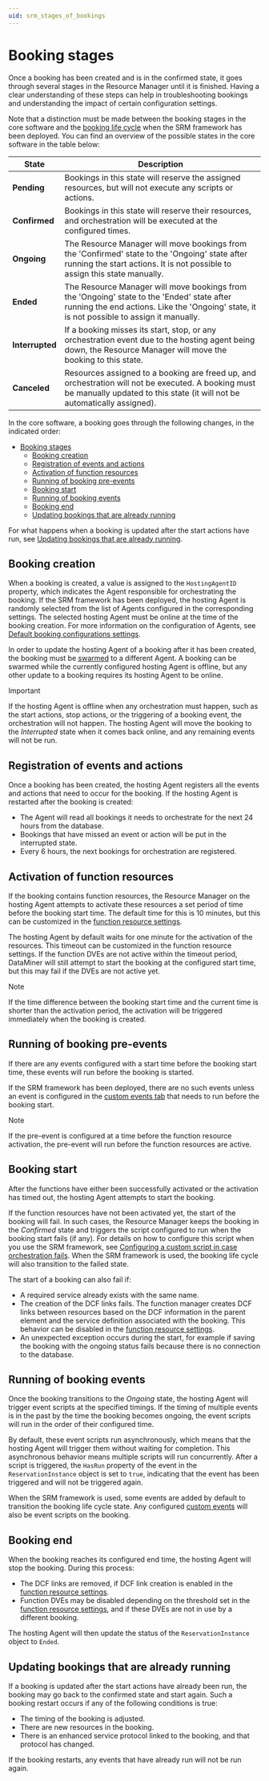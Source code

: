 ```yaml
---
uid: srm_stages_of_bookings
---
```


# Booking stages

Once a booking has been created and is in the confirmed state, it goes through several stages in the Resource Manager until it is finished. Having a clear understanding of these steps can help in troubleshooting bookings and understanding the impact of certain configuration settings.

Note that a distinction must be made between the booking stages in the core software and the [booking life cycle](xref:Service_Orchestration_life_cycle_states) when the SRM framework has been deployed. You can find an overview of the possible states in the core software in the table below:

| **State** | **Description** |
|--------------|-------------------------------------------------------------------------------------------------------------------------------------------------------------------------|
| **Pending** | Bookings in this state will reserve the assigned resources, but will not execute any scripts or actions. |
| **Confirmed**| Bookings in this state will reserve their resources, and orchestration will be executed at the configured times. |
| **Ongoing** | The Resource Manager will move bookings from the 'Confirmed' state to the 'Ongoing' state after running the start actions. It is not possible to assign this state manually. |
| **Ended** | The Resource Manager will move bookings from the 'Ongoing' state to the 'Ended' state after running the end actions. Like the 'Ongoing' state, it is not possible to assign it manually. |
| **Interrupted** | If a booking misses its start, stop, or any orchestration event due to the hosting agent being down, the Resource Manager will move the booking to this state. |
| **Canceled** | Resources assigned to a booking are freed up, and orchestration will not be executed. A booking must be manually updated to this state (it will not be automatically assigned). |

In the core software, a booking goes through the following changes, in the indicated order:

- [Booking stages](#booking-stages)
  - [Booking creation](#booking-creation)
  - [Registration of events and actions](#registration-of-events-and-actions)
  - [Activation of function resources](#activation-of-function-resources)
  - [Running of booking pre-events](#running-of-booking-pre-events)
  - [Booking start](#booking-start)
  - [Running of booking events](#running-of-booking-events)
  - [Booking end](#booking-end)
  - [Updating bookings that are already running](#updating-bookings-that-are-already-running)

For what happens when a booking is updated after the start actions have run, see [Updating bookings that are already running](#updating-bookings-that-are-already-running).

## Booking creation

When a booking is created, a value is assigned to the `HostingAgentID` property, which indicates the Agent responsible for orchestrating the booking. If the SRM framework has been deployed, the hosting Agent is randomly selected from the list of Agents configured in the corresponding settings. The selected hosting Agent must be online at the time of the booking creation. For more information on the configuration of Agents, see [Default booking configurations settings](xref:Booking_Manager_Config_tab#default-booking-configurations-settings).

In order to update the hosting Agent of a booking after it has been created, the booking must be [swarmed](xref:SwarmingBookings) to a different Agent. A booking can be swarmed while the currently configured hosting Agent is offline, but any other update to a booking requires its hosting Agent to be online.

> [!IMPORTANT]
> If the hosting Agent is offline when any orchestration must happen, such as the start actions, stop actions, or the triggering of a booking event, the orchestration will not happen. The hosting Agent will move the booking to the *Interrupted* state when it comes back online, and any remaining events will not be run.

## Registration of events and actions

Once a booking has been created, the hosting Agent registers all the events and actions that need to occur for the booking. If the hosting Agent is restarted after the booking is created:

- The Agent will read all bookings it needs to orchestrate for the next 24 hours from the database.
- Bookings that have missed an event or action will be put in the interrupted state.
- Every 6 hours, the next bookings for orchestration are registered.

## Activation of function resources

If the booking contains function resources, the Resource Manager on the hosting Agent attempts to activate these resources a set period of time before the booking start time. The default time for this is 10 minutes, but this can be customized in the [function resource settings](xref:Function_resource_settings#function-resource-settings).

The hosting Agent by default waits for one minute for the activation of the resources. This timeout can be customized in the function resource settings. If the function DVEs are not active within the timeout period, DataMiner will still attempt to start the booking at the configured start time, but this may fail if the DVEs are not active yet.

> [!NOTE]
> If the time difference between the booking start time and the current time is shorter than the activation period, the activation will be triggered immediately when the booking is created.

## Running of booking pre-events

If there are any events configured with a start time before the booking start time, these events will run before the booking is started.

If the SRM framework has been deployed, there are no such events unless an event is configured in the [custom events tab](xref:Service_Orchestration_custom_events) that needs to run before the booking start.

> [!NOTE]
> If the pre-event is configured at a time before the function resource activation, the pre-event will run before the function resources are active.

## Booking start

After the functions have either been successfully activated or the activation has timed out, the hosting Agent attempts to start the booking.

If the function resources have not been activated yet, the start of the booking will fail. In such cases, the Resource Manager keeps the booking in the *Confirmed* state and triggers the script configured to run when the booking start fails (if any). For details on how to configure this script when you use the SRM framework, see [Configuring a custom script in case orchestration fails](xref:Service_Orchestration_service_states#configuring-a-custom-script-in-case-orchestration-fails). When the SRM framework is used, the booking life cycle will also transition to the failed state.

The start of a booking can also fail if:

- A required service already exists with the same name.
- The creation of the DCF links fails. The function manager creates DCF links between resources based on the DCF information in the parent element and the service definition associated with the booking. This behavior can be disabled in the [function resource settings](xref:Function_resource_settings#function-resource-settings).
- An unexpected exception occurs during the start, for example if saving the booking with the ongoing status fails because there is no connection to the database.

## Running of booking events

Once the booking transitions to the *Ongoing* state, the hosting Agent will trigger event scripts at the specified timings. If the timing of multiple events is in the past by the time the booking becomes ongoing, the event scripts will run in the order of their configured time.

By default, these event scripts run asynchronously, which means that the hosting Agent will trigger them without waiting for completion.
This asynchronous behavior means multiple scripts will run concurrently. After a script is triggered, the `HasRun` property of the event in the `ReservationInstance` object is set to `true`, indicating that the event has been triggered and will not be triggered again.

When the SRM framework is used, some events are added by default to transition the booking life cycle state. Any configured [custom events](xref:Service_Orchestration_custom_events) will also be event scripts on the booking.

## Booking end

When the booking reaches its configured end time, the hosting Agent will stop the booking. During this process:

- The DCF links are removed, if DCF link creation is enabled in the [function resource settings](xref:Function_resource_settings#function-resource-settings).
- Function DVEs may be disabled depending on the threshold set in the [function resource settings](xref:Function_resource_settings#function-resource-settings), and if these DVEs are not in use by a different booking.

The hosting Agent will then update the status of the `ReservationInstance` object to `Ended`.

## Updating bookings that are already running

If a booking is updated after the start actions have already been run, the booking may go back to the confirmed state and start again. Such a booking restart occurs if any of the following conditions is true:

- The timing of the booking is adjusted.
- There are new resources in the booking.
- There is an enhanced service protocol linked to the booking, and that protocol has changed.

If the booking restarts, any events that have already run will not be run again.
